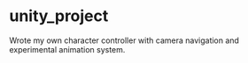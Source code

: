 # unity_project
Wrote my own character controller with camera navigation and experimental animation system.

